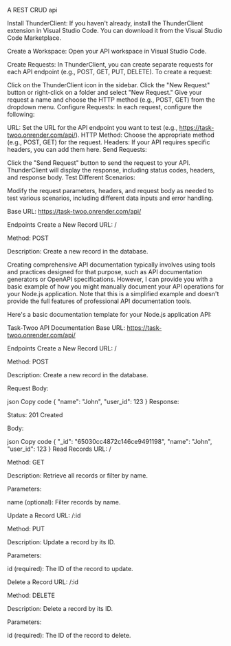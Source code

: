 A REST CRUD api

Install ThunderClient:
If you haven't already, install the ThunderClient extension in Visual Studio Code. You can download it from the Visual Studio Code Marketplace.

Create a Workspace:
Open your API workspace in Visual Studio Code.

Create Requests:
In ThunderClient, you can create separate requests for each API endpoint (e.g., POST, GET, PUT, DELETE). To create a request:

Click on the ThunderClient icon in the sidebar.
Click the "New Request" button or right-click on a folder and select "New Request."
Give your request a name and choose the HTTP method (e.g., POST, GET) from the dropdown menu.
Configure Requests:
In each request, configure the following:

URL: Set the URL for the API endpoint you want to test (e.g., https://task-twoo.onrender.com/api/).
HTTP Method: Choose the appropriate method (e.g., POST, GET) for the request.
Headers: If your API requires specific headers, you can add them here.
Send Requests:

Click the "Send Request" button to send the request to your API.
ThunderClient will display the response, including status codes, headers, and response body.
Test Different Scenarios:

Modify the request parameters, headers, and request body as needed to test various scenarios, including different data inputs and error handling.

Base URL: https://task-twoo.onrender.com/api/

Endpoints
Create a New Record
URL: /

Method: POST

Description: Create a new record in the database.


Creating comprehensive API documentation typically involves using tools and practices designed for that purpose, such as API documentation generators or OpenAPI specifications. However, I can provide you with a basic example of how you might manually document your API operations for your Node.js application. Note that this is a simplified example and doesn't provide the full features of professional API documentation tools.

Here's a basic documentation template for your Node.js application API:

Task-Twoo API Documentation
Base URL: https://task-twoo.onrender.com/api/

Endpoints
Create a New Record
URL: /

Method: POST

Description: Create a new record in the database.

Request Body:

json
Copy code
{
  "name": "John",
  "user_id": 123
}
Response:

Status: 201 Created

Body:

json
Copy code
{
  "_id": "65030cc4872c146ce9491198",
  "name": "John",
  "user_id": 123
}
Read Records
URL: /

Method: GET

Description: Retrieve all records or filter by name.

Parameters:

name (optional): Filter records by name.

Update a Record
URL: /:id

Method: PUT

Description: Update a record by its ID.

Parameters:

id (required): The ID of the record to update.

Delete a Record
URL: /:id

Method: DELETE

Description: Delete a record by its ID.

Parameters:

id (required): The ID of the record to delete.
